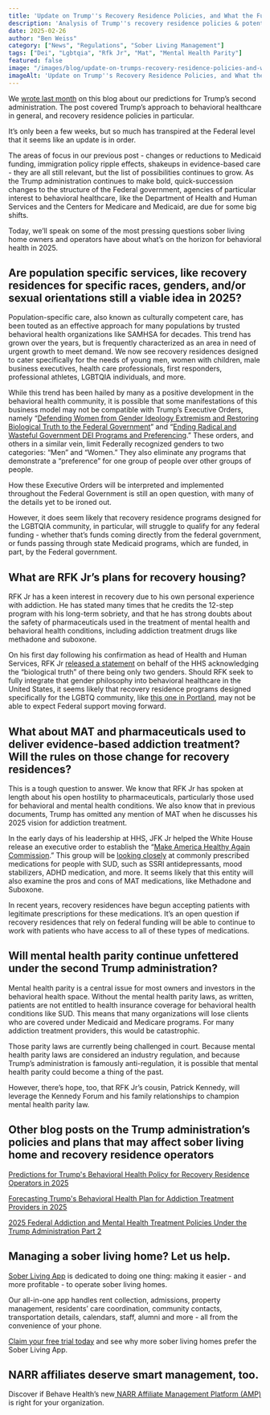```yaml
---
title: 'Update on Trump''s Recovery Residence Policies, and What the Future May Hold for Sober Living'
description: 'Analysis of Trump''s recovery residence policies & potential impact on sober living''s future. Covers funding & policy shifts (Feb 2025).'
date: 2025-02-26
author: "Ben Weiss"
category: ["News", "Regulations", "Sober Living Management"]
tags: ["Dei", "Lgbtqia", "Rfk Jr", "Mat", "Mental Health Parity"]
featured: false
image: "/images/blog/update-on-trumps-recovery-residence-policies-and-what-the-future-may-hold-for-sober-living.png"
imageAlt: 'Update on Trump''s Recovery Residence Policies, and What the Future May Hold for Sober Living'
---
```


We [wrote last month](<../../1/26/predictions-for-trumps-behavioral-health-policy-for-recovery-residencenbsp-operators-in-2025.html>) on this blog about our predictions for Trump’s second administration. The post covered Trump’s approach to behavioral healthcare in general, and recovery residence policies in particular. 

It’s only been a few weeks, but so much has transpired at the Federal level that it seems like an update is in order. 

The areas of focus in our previous post - changes or reductions to Medicaid funding, immigration policy ripple effects, shakeups in evidence-based care - they are all still relevant, but the list of possibilities continues to grow. As the Trump administration continues to make bold, quick-succession changes to the structure of the Federal government, agencies of particular interest to behavioral healthcare, like the Department of Health and Human Services and the Centers for Medicare and Medicaid, are due for some big shifts.

Today, we’ll speak on some of the most pressing questions sober living home owners and operators have about what’s on the horizon for behavioral health in 2025. 

## Are population specific services, like recovery residences for specific races, genders, and/or sexual orientations still a viable idea in 2025?

Population-specific care, also known as culturally competent care, has been touted as an effective approach for many populations by trusted behavioral health organizations like SAMHSA for decades. This trend has grown over the years, but is frequently characterized as an area in need of urgent growth to meet demand. We now see recovery residences designed to cater specifically for the needs of young men, women with children, male business executives, health care professionals, first responders, professional athletes, LGBTQIA individuals, and more. 

While this trend has been hailed by many as a positive development in the behavioral health community, it is possible that some manifestations of this business model may not be compatible with Trump’s Executive Orders, namely “[Defending Women from Gender Ideology Extremism and Restoring Biological Truth to the Federal Government](<https://www.whitehouse.gov/presidential-actions/2025/01/defending-women-from-gender-ideology-extremism-and-restoring-biological-truth-to-the-federal-government/>)” and “[Ending Radical and Wasteful Government DEI Programs and Preferencing](<https://www.whitehouse.gov/presidential-actions/2025/01/ending-radical-and-wasteful-government-dei-programs-and-preferencing/>).” These orders, and others in a similar vein, limit Federally recognized genders to two categories: “Men” and “Women.” They also eliminate any programs that demonstrate a “preference” for one group of people over other groups of people. 

How these Executive Orders will be interpreted and implemented throughout the Federal Government is still an open question, with many of the details yet to be ironed out. 

However, it does seem likely that recovery residence programs designed for the LGBTQIA community, in particular, will struggle to qualify for any federal funding - whether that’s funds coming directly from the federal government, or funds passing through state Medicaid programs, which are funded, in part, by the Federal government. 

## What are RFK Jr’s plans for recovery housing? 

RFK Jr has a keen interest in recovery due to his own personal experience with addiction. He has stated many times that he credits the 12-step program with his long-term sobriety, and that he has strong doubts about the safety of pharmaceuticals used in the treatment of mental health and behavioral health conditions, including addiction treatment drugs like methadone and suboxone. 

On his first day following his confirmation as head of Health and Human Services, RFK Jr [released a statement](<https://www.nytimes.com/2025/02/19/us/politics/rfk-jr-hhs-sex-genders.html>) on behalf of the HHS acknowledging the “biological truth” of there being only two genders. Should RFK seek to fully integrate that gender philosophy into behavioral healthcare in the United States, it seems likely that recovery residence programs designed specifically for the LGBTQ community, like [this one in Portland](<https://www.pressherald.com/2024/08/21/portland-based-recovery-group-creates-safe-space-for-lgbtq-community/>), may not be able to expect Federal support moving forward. 

## What about MAT and pharmaceuticals used to deliver evidence-based addiction treatment? Will the rules on those change for recovery residences?

This is a tough question to answer. We know that RFK Jr has spoken at length about his open hostility to pharmaceuticals, particularly those used for behavioral and mental health conditions. We also know that in previous documents, Trump has omitted any mention of MAT when he discusses his 2025 vision for addiction treatment. 

In the early days of his leadership at HHS, JFK Jr helped the White House release an executive order to establish the “[Make America Healthy Again Commission](<https://www.whitehouse.gov/presidential-actions/2025/02/establishing-the-presidents-make-america-healthy-again-commission/>).” This group will be [looking closely](<https://www.seattletimes.com/seattle-news/mental-health/rfk-jr-and-trumps-new-commission-targets-mental-health-medication/>) at commonly prescribed medications for people with SUD, such as SSRI antidepressants, mood stabilizers, ADHD medication, and more. It seems likely that this entity will also examine the pros and cons of MAT medications, like Methadone and Suboxone. 

In recent years, recovery residences have begun accepting patients with legitimate prescriptions for these medications. It’s an open question if recovery residences that rely on federal funding will be able to continue to work with patients who have access to all of these types of medications. 

## Will mental health parity continue unfettered under the second Trump administration? 

Mental health parity is a central issue for most owners and investors in the behavioral health space. Without the mental health parity laws, as written, patients are not entitled to health insurance coverage for behavioral health conditions like SUD. This means that many organizations will lose clients who are covered under Medicaid and Medicare programs. For many addiction treatment providers, this would be catastrophic. 

Those parity laws are currently being challenged in court. Because mental health parity laws are considered an industry regulation, and because Trump’s administration is famously anti-regulation, it is possible that mental health parity could become a thing of the past. 

However, there’s hope, too, that RFK Jr’s cousin, Patrick Kennedy, will leverage the Kennedy Forum and his family relationships to champion mental health parity law. 

## Other blog posts on the Trump administration’s policies and plans that may affect sober living home and recovery residence operators 

[Predictions for Trump's Behavioral Health Policy for Recovery Residence Operators in 2025](<../../1/26/predictions-for-trumps-behavioral-health-policy-for-recovery-residencenbsp-operators-in-2025.html>)

[Forecasting Trump's Behavioral Health Plan for Addiction Treatment Providers in 2025](<https://behavehealth.com/blog/2025/1/20/forecasting-trumps-behavioral-health-plan-for-addiction-treatment-providers-in-2025>)

[2025 Federal Addiction and Mental Health Treatment Policies Under the Trump Administration Part 2](<https://behavehealth.com/blog/2025/2/10/2025-federal-addiction-and-mental-health-treatment-policies-under-the-trump-administration>)

## Managing a sober living home? Let us help.

[Sober Living App](<../../../../index.html>) is dedicated to doing one thing: making it easier - and more profitable - to operate sober living homes. 

Our all-in-one app handles rent collection, admissions, property management, residents’ care coordination, community contacts, transportation details, calendars, staff, alumni and more - all from the convenience of your phone. 

[Claim your free trial today](<https://behavehealth.com/get-started?__hstc=135632115.075701b9fb7ccd58adc7b5b57a792227.1708902226082.1722205853113.1722795767849.32&__hssc=135632115.7.1722795767849&__hsfp=3530606189>) and see why more sober living homes prefer the Sober Living App.

## NARR affiliates deserve smart management, too. 

Discover if Behave Health’s new[ NARR Affiliate Management Platform (AMP)](<https://behavehealth.com/narr-affiliate>) is right for your organization.